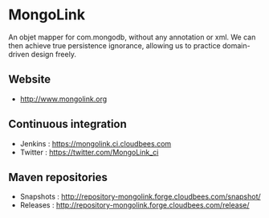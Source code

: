 MongoLink
========

An objet mapper for com.mongodb, without any annotation or xml. We can then achieve true persistence ignorance, allowing us to practice domain-driven design freely.

Website
-------

* http://www.mongolink.org

Continuous integration
---------------------
* Jenkins : https://mongolink.ci.cloudbees.com
* Twitter : https://twitter.com/MongoLink_ci

Maven repositories
------------------
* Snapshots : http://repository-mongolink.forge.cloudbees.com/snapshot/
* Releases : http://repository-mongolink.forge.cloudbees.com/release/